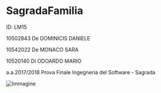 # SagradaFamilia

ID: LM15

10502843 De DOMINICIS DANIELE 

10542022 De MONACO SARA 

10520140 Di ODOARDO MARIO 


a.a.2017/2018 Prova Finale Ingegneria del Software - Sagrada


![Immagine](https://wolfsgamingblog.files.wordpress.com/2017/06/dsc_1315.jpg?w=1300)
